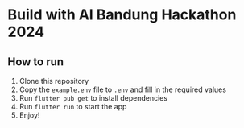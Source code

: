 # Build with AI Bandung Hackathon 2024

## How to run
1. Clone this repository
2. Copy the `example.env` file to `.env` and fill in the required values
3. Run `flutter pub get` to install dependencies
4. Run `flutter run` to start the app
5. Enjoy!
